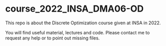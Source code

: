# course_2022_INSA_DMA06-OD

This repo is about the Discrete Optimization course given at INSA in 2022.

You will find useful material, lectures and code. Please contact me to request any help or to point out missing files.
